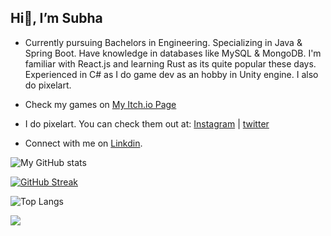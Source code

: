 ## Hi👋, I’m Subha

-  Currently pursuing Bachelors in Engineering. Specializing in Java & Spring Boot. Have knowledge in databases like MySQL & MongoDB. I'm familiar with React.js and learning Rust as its quite popular these days. Experienced in C# as I do game dev as an hobby in Unity engine. I also do pixelart.

-  Check my games on [My Itch.io Page](https://ixalegames.itch.io)
-  I do pixelart. You can check them out at: [Instagram](https://instagram.com/ixalegames) | [twitter](https://twitter.com/ixalegames)
-  Connect with me on [Linkdin](https://www.linkedin.com/in/5ubh4d45/).

![My GitHub stats](https://github-readme-stats.vercel.app/api?username=5ubh4d45&theme=tokyonight&show_icons=true&card_width=495&count_private=true)

[![GitHub Streak](https://streak-stats.demolab.com?user=5ubh4d45&theme=tokyonight)](https://git.io/streak-stats)

![Top Langs](https://github-readme-stats.vercel.app/api/top-langs/?username=5ubh4d45&theme=tokyonight&layout=compact&card_width=450&hide=ShaderLab,hlsl,html&exclude_repo=2dSideScrollerAdventure,All-Out-War,Unity-TileSystem-Test,ZomBug-A-Reaper-s-Tale,Walk_in_the_Night,Unity-Prototypes,Chaos-Arena)


![](https://komarev.com/ghpvc/?username=5ubh4d45&color=blue&style=flate-square&label=Views)
